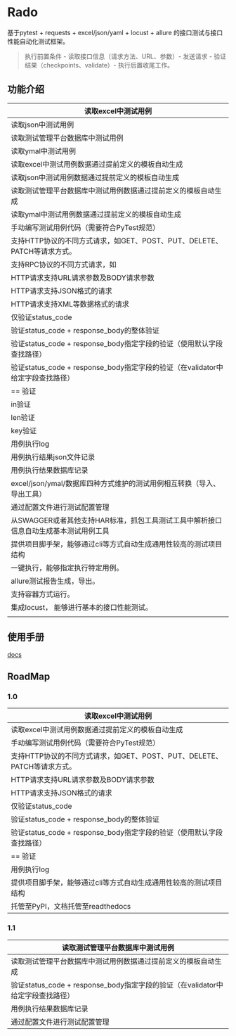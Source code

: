 # Rado

基于pytest + requests + excel/json/yaml + locust + allure 的接口测试与接口性能自动化测试框架。

>执行前置条件 - 读取接口信息（请求方法、URL、参数）- 发送请求 - 验证结果（checkpoints、validate）- 执行后置收尾工作。



## 功能介绍

| 读取excel中测试用例                                          |
| ------------------------------------------------------------ |
| 读取json中测试用例                                           |
| 读取测试管理平台数据库中测试用例                             |
| 读取ymal中测试用例                                           |
| 读取excel中测试用例数据通过提前定义的模板自动生成            |
| 读取json中测试用例数据通过提前定义的模板自动生成             |
| 读取测试管理平台数据库中测试用例数据通过提前定义的模板自动生成 |
| 读取ymal中测试用例数据通过提前定义的模板自动生成             |
| 手动编写测试用例代码（需要符合PyTest规范）                   |
| 支持HTTP协议的不同方式请求，如GET、POST、PUT、DELETE、PATCH等请求方式。 |
| 支持RPC协议的不同方式请求，如                                |
| HTTP请求支持URL请求参数及BODY请求参数                        |
| HTTP请求支持JSON格式的请求                                   |
| HTTP请求支持XML等数据格式的请求                              |
| 仅验证status_code                                            |
| 验证status_code + response_body的整体验证                    |
| 验证status_code + response_body指定字段的验证（使用默认字段查找路径） |
| 验证status_code + response_body指定字段的验证（在validator中给定字段查找路径） |
| == 验证                                                      |
| in验证                                                       |
| len验证                                                      |
| key验证                                                      |
| 用例执行log                                                  |
| 用例执行结果json文件记录                                     |
| 用例执行结果数据库记录                                       |
| excel/json/ymal/数据库四种方式维护的测试用例相互转换（导入、导出工具） |
| 通过配置文件进行测试配置管理                                 |
| 从SWAGGER或者其他支持HAR标准，抓包工具测试工具中解析接口信息自动生成基本测试用例工具 |
| 提供项目脚手架，能够通过cli等方式自动生成通用性较高的测试项目结构 |
| 一键执行，能够指定执行特定用例。                             |
| allure测试报告生成，导出。                                   |
| 支持容器方式运行。                                           |
| 集成locust， 能够进行基本的接口性能测试。                    |
|                                                              |

## 使用手册
[docs](rado.readthedocs.io)

## RoadMap

### 1.0

| 读取excel中测试用例                                          |
| ------------------------------------------------------------ |
| 读取excel中测试用例数据通过提前定义的模板自动生成            |
| 手动编写测试用例代码（需要符合PyTest规范）                   |
| 支持HTTP协议的不同方式请求，如GET、POST、PUT、DELETE、PATCH等请求方式。 |
| HTTP请求支持URL请求参数及BODY请求参数                        |
| HTTP请求支持JSON格式的请求                                   |
| 仅验证status_code                                            |
| 验证status_code + response_body的整体验证                    |
| 验证status_code + response_body指定字段的验证（使用默认字段查找路径） |
| == 验证                                                      |
| 用例执行log                                                  |
| 提供项目脚手架，能够通过cli等方式自动生成通用性较高的测试项目结构 |
| 托管至PyPI，文档托管至readthedocs                            |



### 1.1

| 读取测试管理平台数据库中测试用例                             |
| ------------------------------------------------------------ |
| 读取测试管理平台数据库中测试用例数据通过提前定义的模板自动生成 |
| 验证status_code + response_body指定字段的验证（在validator中给定字段查找路径） |
| 用例执行结果数据库记录                                       |
| 通过配置文件进行测试配置管理                                 |


